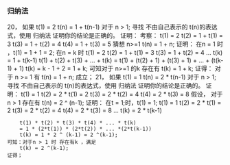 ### 归纳法
20，
    如果
        t(1) = 2
        t(n) = 1 + t(n-1) 对于 n > 1;
    寻找 不由自己表示的 t(n)的表达式，使用 归纳法 证明你的结论是正确的。
证明：
    考察：
        t(1) = 2
        t(2) = 1 + t(1) = 3
        t(3) = 1 + t(2) = 4
        t(4) = 1 + t(3) = 5
   猜想 n>=1 t(n) = 1 + n;
   证明：
    在n = 1 时 ，t(1) = 1 + 1 = 2;
    在n = k 时
        t(1) = 2
        t(2) = 1 + t(1) = 3
        t(3) = 1 + t(2) = 4
        ...
        t(k) = 1 + t(k-1)
        t(1) + t(2) + t(3) + ... + t(k) = t(1) + (t(2) + 1) + (t(3) + 1) + ... + (t(k-1) + 1)
        t(k) = k - 1 + 2 = 1 + k;
        可知对于 n>=1 的k 存在有 t(k) = 1 + k;
        证得：
            对于 n >= 1 有  t(n) = 1 + n; 成立；
21，
    如果
        t(1) = 1
        t(n) = 2 * t(n-1) 对于 n > 1;
    寻找 不由自己表示的 t(n)的表达式，使用 归纳法 证明你的结论是正确的。
证明：
        t(1) = 1
        t(2) = 2 * t(1) = 2
        t(3) = 2 * t(2) = 4
        t(4) = 2 * t(3) = 8
    假设， 对于 n > 1 存在有
        t(n) = 2 ^ (n-1);
    证明：
        在t = 1;时，t(1) = 1;
        t(1) = 1
        t(2) = 2 * t(1) = 2
        t(3) = 2 * t(2) = 4
        t(4) = 2 * t(3) = 8
        ...
        t(k) = 2 * t(k-1)

        t(1) * t(2) * t(3) * t(4) * ... * t(k)
        = 1 * (2*t(1)) * (2*t(2)) * ... *(2*t(k-1))
        t(k) = 1 * 2 ^ (k-1) = 2 ^(k-1);
    可知：对于n > 1 时 存在有k ，满足
        t(k) = 2 ^(k-1);
    证得；





















